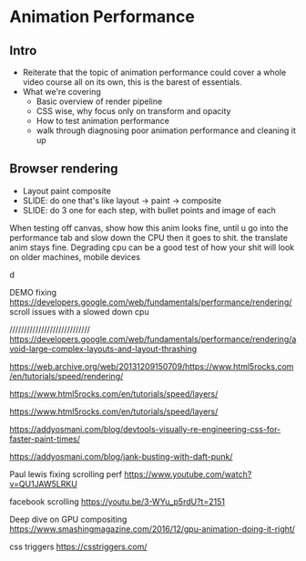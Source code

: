 # Animation Performance

## Intro
* Reiterate that the topic of animation performance could cover a whole video course all on its own, this is the barest of essentials.
* What we're covering
    - Basic overview of render pipeline
    - CSS wise, why focus only on transform and opacity
    - How to test animation performance
    - walk through diagnosing poor animation performance and cleaning it up

## Browser rendering
* Layout paint composite
* SLIDE: do one that's like layout -> paint -> composite
* SLIDE: do 3 one for each step, with bullet points and image of each


When testing off canvas, show how this anim looks fine, until u go into the performance tab and slow down the CPU then it goes to shit. the translate anim stays fine. Degrading cpu can be a good test of how your shit will look on older machines, mobile devices

d



DEMO fixing https://developers.google.com/web/fundamentals/performance/rendering/ scroll issues with a slowed down cpu



////////////////////////////
https://developers.google.com/web/fundamentals/performance/rendering/avoid-large-complex-layouts-and-layout-thrashing


https://web.archive.org/web/20131209150709/https://www.html5rocks.com/en/tutorials/speed/rendering/

https://www.html5rocks.com/en/tutorials/speed/layers/

https://www.html5rocks.com/en/tutorials/speed/layers/

https://addyosmani.com/blog/devtools-visually-re-engineering-css-for-faster-paint-times/

https://addyosmani.com/blog/jank-busting-with-daft-punk/

Paul lewis fixing scrolling perf
https://www.youtube.com/watch?v=QU1JAW5LRKU

facebook scrolling
https://youtu.be/3-WYu_p5rdU?t=2151

Deep dive on GPU compositing
https://www.smashingmagazine.com/2016/12/gpu-animation-doing-it-right/

css triggers
https://csstriggers.com/



